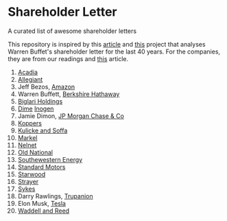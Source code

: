 # Shareholder Letter
A curated list of awesome shareholder letters

This repository is inspired by this [article](https://mondaynote.com/bezos-a-ceo-who-can-write-2f368ee36599 "Bezos : A CEO who can write") and [this](https://github.com/susanli2016/Data-Analysis-with-R/blob/master/buffet-letters.Rmd) project that analyses Warren Buffet's shareholder letter for the last 40 years. For the companies, they are from our readings and [this](https://www.toptal.com/finance/equity-research-analysts/best-shareholder-letters) article.

1. [Acadia](https://www.acadiarealty.com/investors)
2. [Allegiant](http://ir.allegiantair.com/phoenix.zhtml?c=197578&p=irol-reportsannual)
3. Jeff Bezos, [Amazon](https://www.google.com "Amazon's Shareholder Letter")
4. Warren Buffett, [Berkshire Hathaway](http://www.berkshirehathaway.com/letters/letters.html "Berkshire Hathaway's Shareholder Letter")
5. [Biglari Holdings](http://www.biglariholdings.com/letters.htm)
6. [Dime](http://investors.dime.com/Presentations)
[Inogen](http://investor.sykes.com/company/investors/financial-reports-and-filings/annual-reports/default.aspx)
7. Jamie Dimon, [JP Morgan Chase & Co](https://www.jpmorganchase.com/corporate/investor-relations/annual-report-proxy.htm)
8. [Koppers](http://investors.koppers.com/phoenix.zhtml?c=194019&p=irol-irhome)
9. [Kulicke and Soffa](https://investor.kns.com/financial-information/annual-reports)
10. [Markel](http://www.markelcorp.com/investor-relations)
11. [Nelnet](http://www.nelnetinvestors.com/financial-information/annual-reports/default.aspx)
12. [Old National](http://ir.oldnational.com/Docs)
13. [Southewestern Energy](https://www.swn.com/investors/pages/annualreports.aspx)
14. [Standard Motors](http://www.annualreports.co.uk/Company/standard-motor-products-inc)
15. [Starwood](http://ir.starwoodpropertytrust.com/financials/annual-reports/default.aspx)
16. [Strayer](http://www.strayereducation.com/annuals.cfm)
17. [Sykes](http://investor.sykes.com/company/investors/financial-reports-and-filings/annual-reports/default.aspx)
18. Darry Rawlings, [Trupanion](http://investors.trupanion.com/resources/Shareholder-Letters/default.aspx)
19. Elon Musk, [Tesla](http://ir.tesla.com/downloads.cfm?NumberPerPage=50&Year=&SortOrder=FileDate+Descending "Tesla's Shareholder letter")
20. [Waddell and Reed](http://ir.waddell.com/FinancialDocs)









